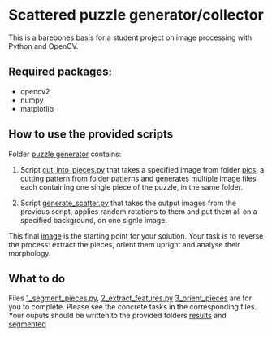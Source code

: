 # Scattered puzzle generator/collector
This is a barebones basis for a student project on image processing with Python and OpenCV.


## Required packages:
* opencv2
* numpy
* matplotlib

## How to use the provided scripts
Folder [puzzle generator](\puzzle_generator) contains:
1. Script [cut_into_pieces.py](\puzzle_generator\cut_into_pieces.py) that takes a specified image from folder [pics](\puzzle_generator\pics), a cutting pattern from folder [patterns](\puzzle_generator\ppatterns) and generates multiple image files each containing one single piece of the puzzle, in the same folder.

2. Script [generate_scatter.py](\puzzle_generator\generate_scatter.py) that takes the output images from the previous script, applies random rotations to them and put them all on a specified background, on one signle image.

This final [image](\puzzle_generator\puzzle_unsolved.jpg) is the starting point for your solution. Your task is to reverse the process: extract the pieces, orient them upright and analyse their morphology.

## What to do
Files [1_segment_pieces.py](\1_segment_pieces.py), [2_extract_features.py](\2_extract_features.py)
[3_orient_pieces](\3_orient_pieces) are for you to complete. Please see the concrete tasks in the corresponding files. Your ouputs should be written to the provided folders [results](\results) and [segmented](\segmented)

